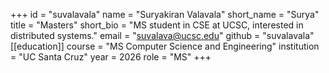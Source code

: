 +++
id = "suvalavala"
name = "Suryakiran Valavala"
short_name = "Surya"
title = "Masters"
short_bio = "MS student in CSE at UCSC, interested in distributed systems."
email = "suvalava@ucsc.edu"
github = "suvalavala"
[[education]]
course = "MS Computer Science and Engineering"
institution = "UC Santa Cruz"
year = 2026
role = "MS"
+++
